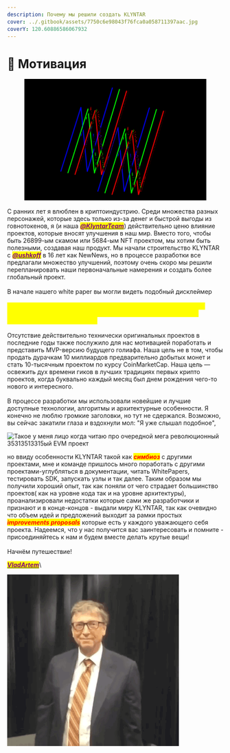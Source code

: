 ```yaml
---
description: Почему мы решили создать KLYNTAR
cover: ../.gitbook/assets/7750c6e98043f76fca0a058711397aac.jpg
coverY: 120.60886586067932
---
```


# 🎯 Мотивация

<figure><img src="../.gitbook/assets/MOSHED-2022-1-1-22-30-23 (1).gif" alt=""><figcaption></figcaption></figure>

С ранних лет я влюблен в криптоиндустрию. Среди множества разных персонажей, которые здесь только из-за денег и быстрой выгоды из говнотокенов, я (и наша [_<mark style="color:purple;">**@KlyntarTeam**</mark>_](https://github.com/KlyntarTeam)) действительно ценю влияние проектов, которые вносят улучшения в наш мир. Вместо того, чтобы быть 26899-ым скамом или 5684-ым NFT проектом, мы хотим быть полезными, создавая наш продукт. Мы начали строительство KLYNTAR с [_<mark style="color:purple;">**@ushkoff**</mark>_](https://github.com/ushkoff) в 16 лет как NewNews, но в процессе разработки все предлагали множество улучшений, поэтому очень скоро мы решили перепланировать наши первоначальные намерения и создать более глобальный проект.\
\
В начале нашего white paper вы могли видеть подобный дисклеймер\
\
_<mark style="color:yellow;">**«...Нет, это не очередной дерьмовый DeFi токен, 10-е поколение клонов Doge, «потрясающий» кроссчейн-бридж или какой-то мошеннический проект NFT»**</mark>_\
\
Отсутствие действительно технически оригинальных проектов в последние годы также послужило для нас мотивацией поработать и представить MVP-версию будущего голиафа. Наша цель не в том, чтобы продать дурачкам 10 миллиардов предварительно добытых монет и стать 10-тысячным проектом по курсу CoinMarketCap. Наша цель — освежить дух времени гиков в лучших традициях первых крипто проектов, когда буквально каждый месяц был днем рождения чего-то нового и интересного.\
\
В процессе разработки мы использовали новейшие и лучшие доступные технологии, алгоритмы и архитектурные особенности. Я конечно не люблю громкие заголовки, но тут не сдержался. Возможно, вы сейчас закатили глаза и вздохнули мол: "Я уже слышал подобное",&#x20;

![Такое у меня лицо когда читаю про очередной мега революционный 35313513315ый EVM проект](https://highload.today/wp-content/uploads/2021/08/TRW7.gif)

но ввиду особенности KLYNTAR такой как _<mark style="color:red;">**симбиоз**</mark>_ с другими проектами, мне и команде пришлось много поработать с другими проектами-углубляться в документации, читать WhitePapers, тестировать SDK, запускать узлы и так далее. Таким образом мы получили хороший опыт, так как поняли от чего страдает большинство проектов( как на уровне кода так и на уровне архитектуры), проанализировали недостатки которые сами же разработчики и признают и в конце-концов - выдали миру KLYNTAR, так как очевидно что объем идей и предложений выходит за рамки простых _<mark style="color:red;">**improvements proposals**</mark>_ которые есть у каждого уважающего себя проекта. Надеемся, что у нас получится вас заинтересовать и помните - присоединяйтесь к нам и будем вместе делать крутые вещи!\
\
Начнём путешествие!

[_<mark style="color:purple;">**VladArtem**</mark>_](https://github.com/VladChernenko)\


![](../.gitbook/assets/7Lvo.gif)
